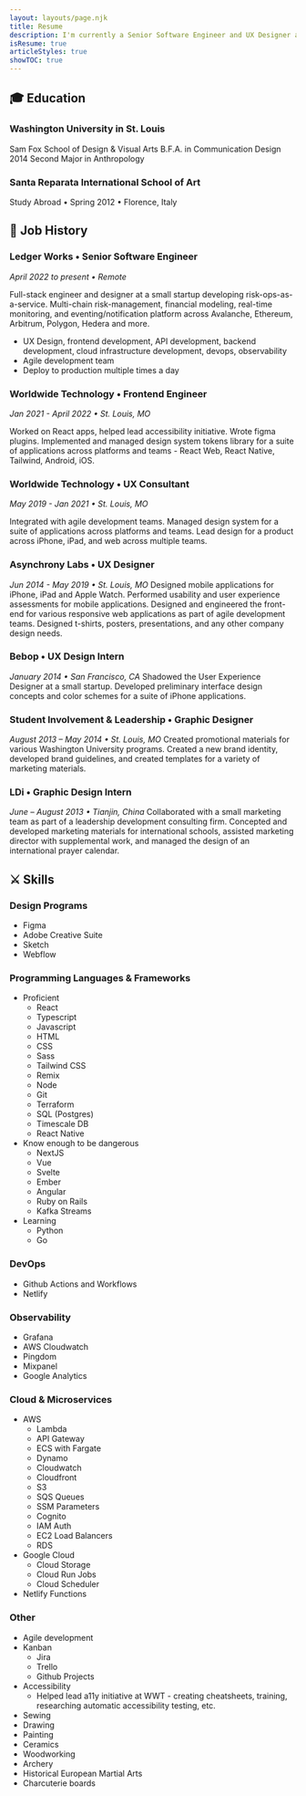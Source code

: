 ```yaml
---
layout: layouts/page.njk
title: Resume
description: I'm currently a Senior Software Engineer and UX Designer at Ledger Works.
isResume: true
articleStyles: true
showTOC: true
---
```


## 🎓 Education

### Washington University in St. Louis

Sam Fox School of Design & Visual Arts
B.F.A. in Communication Design 2014
Second Major in Anthropology

### Santa Reparata International School of Art

Study Abroad • Spring 2012 • Florence, Italy

## 💼 Job History

### Ledger Works • Senior Software Engineer

_April 2022 to present • Remote_

Full-stack engineer and designer at a small startup developing risk-ops-as-a-service. Multi-chain risk-management, financial modeling, real-time monitoring, and eventing/notification platform across Avalanche, Ethereum, Arbitrum, Polygon, Hedera and more.

- UX Design, frontend development, API development, backend development, cloud infrastructure development, devops, observability
- Agile development team
- Deploy to production multiple times a day

### Worldwide Technology • Frontend Engineer

_Jan 2021 - April 2022 • St. Louis, MO_

Worked on React apps, helped lead accessibility initiative. Wrote figma plugins. Implemented and managed design system tokens library for a suite of applications across platforms and teams - React Web, React Native, Tailwind, Android, iOS.

### Worldwide Technology • UX Consultant

_May 2019 - Jan 2021 • St. Louis, MO_

Integrated with agile development teams. Managed design system for a suite of applications across platforms and teams. Lead design for a product across iPhone, iPad, and web across multiple teams.

### Asynchrony Labs • UX Designer

_Jun 2014 - May 2019 • St. Louis, MO_
Designed mobile applications for iPhone, iPad and Apple Watch. Performed usability and user experience assessments for mobile applications. Designed and engineered the front-end for various responsive web applications as part of agile development teams. Designed t-shirts, posters, presentations, and any other company design needs.

### Bebop • UX Design Intern

_January 2014 • San Francisco, CA_
Shadowed the User Experience Designer at a small startup. Developed preliminary interface design concepts and color schemes for a suite of iPhone applications.

### Student Involvement & Leadership • Graphic Designer

_August 2013 – May 2014 • St. Louis, MO_
Created promotional materials for various Washington University programs. Created a new brand identity, developed brand guidelines, and created templates for a variety of marketing materials.

### LDi • Graphic Design Intern

_June – August 2013 • Tianjin, China_
Collaborated with a small marketing team as part of a leadership development consulting firm. Concepted and developed marketing materials for international schools, assisted marketing director with supplemental work, and managed the design of an international prayer calendar.

## ⚔️ Skills

### Design Programs

- Figma
- Adobe Creative Suite
- Sketch
- Webflow

### Programming Languages & Frameworks

- Proficient
  - React
  - Typescript
  - Javascript
  - HTML
  - CSS
  - Sass
  - Tailwind CSS
  - Remix
  - Node
  - Git
  - Terraform
  - SQL (Postgres)
  - Timescale DB
  - React Native
- Know enough to be dangerous
  - NextJS
  - Vue
  - Svelte
  - Ember
  - Angular
  - Ruby on Rails
  - Kafka Streams
- Learning
  - Python
  - Go

### DevOps

- Github Actions and Workflows
- Netlify

### Observability

- Grafana
- AWS Cloudwatch
- Pingdom
- Mixpanel
- Google Analytics

### Cloud & Microservices

- AWS
  - Lambda
  - API Gateway
  - ECS with Fargate
  - Dynamo
  - Cloudwatch
  - Cloudfront
  - S3
  - SQS Queues
  - SSM Parameters
  - Cognito
  - IAM Auth
  - EC2 Load Balancers
  - RDS
- Google Cloud
  - Cloud Storage
  - Cloud Run Jobs
  - Cloud Scheduler
- Netlify Functions

### Other

- Agile development
- Kanban
  - Jira
  - Trello
  - Github Projects
- Accessibility
  - Helped lead a11y initiative at WWT - creating cheatsheets, training, researching automatic accessibility testing, etc.
- Sewing
- Drawing
- Painting
- Ceramics
- Woodworking
- Archery
- Historical European Martial Arts
- Charcuterie boards
